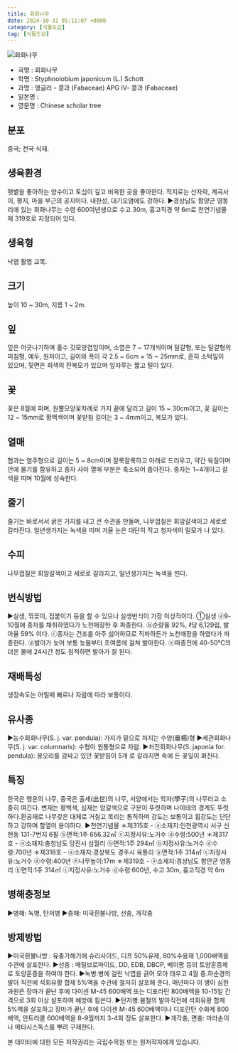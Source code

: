 ```yaml
---
title: 회화나무
date: 2024-10-31 05:11:07 +0800
category: [식물도감]
tag: [식물도감]
---
```




![회화나무](/fileUpload/plants/basic/Leguminosae/Sophora/22359/1_th2.JPG)
- 국명 : 회화나무
- 학명 : Styphnolobium japonicum (L.) Schott
- 과명 : 앵글러 - 콩과 (Fabaceae) APG Ⅳ- 콩과 (Fabaceae)
- 일본명 : 
- 영문명 : Chinese scholar tree


## 분포
중국; 전국 식재.
## 생육환경
햇볕을 좋아하는 양수이고 토심이 깊고 비옥한 곳을 좋아한다. 적지로는 산자락, 계곡사이, 평지, 마을 부근의 공지이다. 내한성, 대기오염에도 강하다.▶경상남도 함양군 영동리에 있는 회화나무는 수령 600여년생으로 수고 30m, 흉고직경 약 6m로 천연기념물 제 319호로 지정되어 있다.
## 생육형
낙엽 활엽 교목.
## 크기
높이 10 ~ 30m, 지름 1 ~ 2m.
## 잎
잎은 어긋나기하며 홀수 깃모양겹잎이며, 소엽은 7 ~ 17개씩이며 달걀형, 또는 달걀형의 피침형, 예두, 원저이고, 길이와 폭이 각 2.5 ~ 6cm × 15 ~ 25mm로, 흔히 소턱잎이 있으며, 뒷면은 회색의 잔복모가 있으며 잎자루는 짧고 털이 있다.
## 꽃
꽃은 8월에 피며, 원뿔모양꽃차례로 가지 끝에 달리고 길이 15 ~ 30cm이고,  꽃 길이는 12 ~ 15mm로 황백색이며  꽃받침 길이는 3 ~ 4mm이고, 복모가 있다.
## 열매
협과는 염주형으로 길이는 5 ~ 8cm이며 잘룩잘룩하고 아래로 드리우고, 약간 육질이며 안에 물기를 함유하고 종자 사이 열매 부분은 축소되어 좁아진다. 종자는 1~4개이고 갈색을 띠며 10월에 성숙한다.
## 줄기
줄기는 바로서서  굵은 가지를 내고 큰 수관을 만들며, 나무껍질은 회암갈색이고 세로로 갈라진다. 일년생가지는 녹색을 띠며 겨울 눈은 대단히 작고 청자색의 밀모가 나 있다.
## 수피
나무껍질은 회암갈색이고 세로로 갈라지고, 일년생가지는 녹색을 띤다.
## 번식방법
▶실생, 꺾꽂이, 접붙이기 등을 할 수 있으나 실생번식이 가장 이상적이다.①실생ⓐ9-10월에 종자를 채취하였다가 노천매장한 후 파종한다. ⓑ순량율 92%, ℓ당 6,129립, 발아율 59% 이다.ⓒ종자는 건조를 아주 싫어하므로 직파하든가 노천매장을 하였다가 파종한다. ⓓ발아가 늦어 보통 늦봄부터 초여름에 걸쳐 발아한다.ⓔ파종전에 40-50℃의 더운 물에 24시간 정도 침적하면 발아가 잘 된다.
## 재배특성
생장속도는 어릴때 빠르나 자람에 따라 보통이다.
## 유사종
▶능수회화나무(S. j. var. pendula): 가지가 밑으로 처지는 수양(垂楊)형▶세관회화나무(S. j. var. columnaris): 수형이 원통형으로 자람.▶처진회화나무(S. japonia for. pendula): 봉오리를 감싸고 있던 꽃받침이 5개  로 갈라지면 속에 든 꽃잎이 펴진다.
## 특징
한국은 행운의 나무, 중국은 출세(出世)의 나무, 서양에서는 학자(學子)의 나무라고 소중히 여긴다. 변재는 황백색, 심재는 암갈색으로 구분이 뚜렷하며 나이테의 경계도 뚜렷하다.환공재로 나무갗은 대체로 거칠고 목리는 통직하며 강도는 보통이고 휨강도는 단단하고 강하며 할열이 용이하다.▶천연기념물＊제315호 - ⓐ소재지:인천광역시 서구 신현동 131-7번지 6필 ⓑ면적:1주 656.32㎡ ⓒ지정사유:노거수 ⓓ수령:500년＊제317호 - ⓐ소재지:충청남도 당진시 삼월리 ⓑ면적:1주 294㎡ ⓑ지정사유:노거수 ⓓ수령:700년＊제318호 - ⓐ소재지:경상북도 경주시 육통리 ⓑ면적:1주 314㎡ ⓒ지정사유:노거수 ⓓ수령:400년 ⓔ나무높이:17m＊제319호 - ⓐ소재지:경상남도 함안군 영동리 ⓑ면적:1주 314㎡ ⓒ지정사유:노거수 ⓓ수령:600년, 수고 30m, 흉고직경 약 6m
## 병해충정보
▶병해: 녹병, 탄저병▶충해: 미국흰불나방, 선충, 개각충
## 방제방법
▶미국흰불나방 : 유충가해기에 슈리사이드, 디프 50%유제, 80%수용재 1,000배액을 수관에 살포한다. ▶선충 : 메틸브로마이드, DD, EDB, DBCP, 베이팜 등의 토양훈증제로 토양훈증을 하여야 한다.▶녹병:병에 걸린 낙엽을 긁어 모아 태우고 4월 중.하순경의 발아 직전에 석회유황 합제 5%액을 수관에 철저히 살포해 준다. 매년마다 이 병이 심한 과원은 장마가 끝난 후에 다이센 M-45 600배액 또는 디포라탄 800배액을 10-15일 간격으로 3회 이상 살포하여 예방에 힘쓴다.▶탄저병:봄철의 발아직전에 석회유황 합제 5%액을 살포하고 장마가 끝난 후에 다이센 M-45 600배액이나 디포란탄 수화제 800배액, 안트라콜 600배액을 8-9월까지 3-4회 정도 살포한다.▶개각충, 면충: 마라손이나 메타시스독스를 뿌려 구제한다.






본 데이터에 대한 모든 저작권리는 국립수목원 또는 원저작자에게 있습니다.
